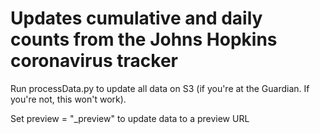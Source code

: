 # Updates cumulative and daily counts from the Johns Hopkins coronavirus tracker

Run processData.py to update all data on S3 (if you're at the Guardian. If you're not, this won't work).

Set preview = "_preview" to update data to a preview URL
